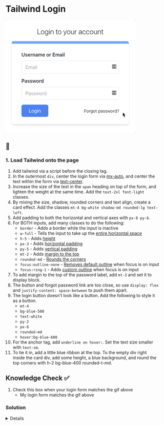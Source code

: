# Tailwind Login

![example completed exercise](./assets/6.Final.gif)

## 📝

### 1. Load Tailwind onto the page
1. Add tailwind via a script before the closing </body> tag.
2. In the outermost `div`, center the login form via [mx-auto](https://tailwindcss.com/docs/container#using-the-container), and center the text within the form via [text-center](https://tailwindcss.com/docs/container#using-the-container).
3. Increase the size of the text in the `span` heading on top of the form, and lighten the weight at the same time. Add the `text-2xl font-light` classes.
4. By mixing the size, shadow, rounded corners and text align, create a card effect. Add the classes `mt-4 bg-white shadow-md rounded-lg text-left`.
5. Add padding to both the horizontal and vertical axes with `px-8 py-6`.
6. For BOTH inputs, add many classes to do the following:
    - `border` - Adds a border while the input is inactive
    - `w-full` - Tells the input to take up the [entire horizontal space](https://tailwindcss.com/docs/width#percentage-widths)
    - `h-5`  - Adds [height](https://tailwindcss.com/docs/height)
    - `px-3` - Adds [horizontal padding](https://tailwindcss.com/docs/padding#add-horizontal-padding)
    - `py-5` - Adds [vertical padding](https://tailwindcss.com/docs/padding#add-vertical-padding)
    - `mt-2` - Adds [margin to the top](https://tailwindcss.com/docs/padding#add-vertical-padding)
    - `rounded-md` - [Rounds the corners](https://tailwindcss.com/docs/padding#add-vertical-padding)
    - `focus:outline-none` - [Removes default outline](https://tailwindcss.com/docs/outline-style#removing-outlines) when focus is on input
    - `focus:ring-1` - Adds [custom outline](https://tailwindcss.com/docs/outline-style#removing-outlines) when focus is on input
7.  To add margin to the top of the password label, add `mt-3` and set it to display block.
8. The button and forgot password link are too close, so use `display: flex` and `justify-content: space-between` to push them apart.
9. The login button doesn't look like a button. Add the following to style it as a button.
    - `mt-4`
    - `bg-blue-500`
    - `text-white`
    - `py-2`
    - `px-6`
    - `rounded-md`
    - `hover:bg-blue-600`
10. For the anchor tag, add `underline on hover:`. Set the text size smaller with `text-sm`.
11. To tie it in, add a little blue ribbon at the top. To the empty div right inside the card div, add some height, a blue background, and round the top corners with h-2 bg-blue-400 rounded-t-md.

## Knowledge Check ✅

1. Check this box when your login form matches the gif above
    - My login form matches the gif above

### Solution

<details>

```html
<!DOCTYPE html>
<html>
    <head>
        <title>Tailwind Login</title>
    </head>
    
    <body class="min-h-screen flex flex-col justify-center bg-gray-100">
        <!-- 2. center login form and text within login form -->
        <div class="mx-auto text-center">
            <!-- 3. Size up text for heading -->
            <span class="text-2xl font-light">Login to your account</span>
            <!-- 4. Add floating card background with rounded corners -->
            <div class="mt-4 bg-white shadow-md rounded-lg text-left">
                <!-- 11. add blue accent line on top of card -->
                <div class="h-2 bg-blue-400 rounded-t-md"></div>
                <!-- 5. Add padding to the card background -->
                <div class="px-8 py-6">
                    <div>
                    <label> Username or Email </label>
                    <!-- 6. style the inputs -->
                    <input type="text" placeholder="Email"class="border w-full h-5 px-3 py-5 mt-2 rounded-md focus:outline-none focus:ring-1 ">
                    <!-- 7. give password label some space -->
                    <label class="block mt-3"> Password </label>
                    <!-- 6. style the inputs -->
                    <input type="password" placeholder="Password" class="border w-full h-5 px-3 py-5 mt-2 rounded-md focus:outline-none focus:ring-1 ">
                    <!-- 8. space out login button and forgot password link (baseline is so that the link doesn't align to the top in the next steps) -->
                    <div class="flex justify-between items-baseline">
                        <!-- 9. style login button -->
                        <button type="submit" class="mt-4 bg-blue-500 text-white py-2 px-6 rounded-md hover:bg-blue-600 ">Login</button>
                        <!-- 10. style forgot password link -->
                        <a href="#" class="text-sm hover:underline">Forgot password?</a>
                    </div>
                </div>
            </div>
        </div>
    </body>

    <!-- 1. load in tailwind -->
    <script src="https://cdn.tailwindcss.com"></script>
    
</html>
```

</details>